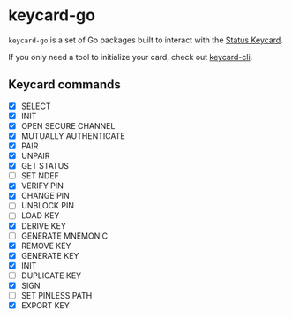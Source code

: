 # keycard-go

`keycard-go` is a set of Go packages built to interact with the [Status Keycard](https://github.com/status-im/status-keycard).

If you only need a tool to initialize your card, check out [keycard-cli](https://github.com/status-im/keycard-cli).

## Keycard commands

- [x] SELECT
- [x] INIT
- [x] OPEN SECURE CHANNEL
- [x] MUTUALLY AUTHENTICATE
- [x] PAIR
- [x] UNPAIR
- [x] GET STATUS
- [ ] SET NDEF
- [x] VERIFY PIN
- [x] CHANGE PIN
- [ ] UNBLOCK PIN
- [ ] LOAD KEY
- [x] DERIVE KEY
- [ ] GENERATE MNEMONIC
- [x] REMOVE KEY
- [x] GENERATE KEY
- [x] INIT
- [ ] DUPLICATE KEY
- [x] SIGN
- [ ] SET PINLESS PATH
- [x] EXPORT KEY
